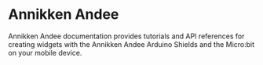 # Annikken Andee

Annikken Andee documentation provides tutorials and API references for creating widgets with the Annikken Andee Arduino Shields and the Micro:bit on your mobile device.

